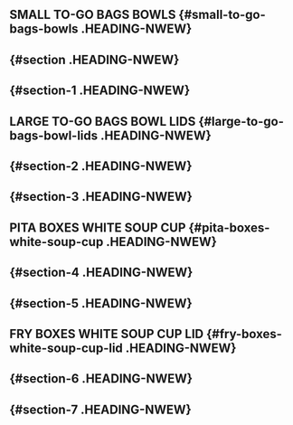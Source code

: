 ## SMALL TO-GO BAGS BOWLS {#small-to-go-bags-bowls .HEADING-NWEW}

##  {#section .HEADING-NWEW}

##  {#section-1 .HEADING-NWEW}

## LARGE TO-GO BAGS BOWL LIDS  {#large-to-go-bags-bowl-lids .HEADING-NWEW}

##  {#section-2 .HEADING-NWEW}

##  {#section-3 .HEADING-NWEW}

## PITA BOXES WHITE SOUP CUP  {#pita-boxes-white-soup-cup .HEADING-NWEW}

##  {#section-4 .HEADING-NWEW}

##  {#section-5 .HEADING-NWEW}

## FRY BOXES WHITE SOUP CUP LID {#fry-boxes-white-soup-cup-lid .HEADING-NWEW}

##  {#section-6 .HEADING-NWEW}

##  {#section-7 .HEADING-NWEW}
